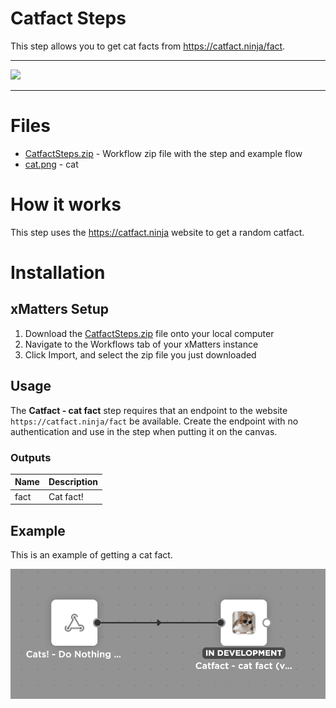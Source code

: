# Catfact Steps

This step allows you to get cat facts from https://catfact.ninja/fact.

---------

<kbd>
<a href="https://support.xmatters.com/hc/en-us/community/topics">
   <img src="https://github.com/xmatters/xMatters-Labs/raw/master/media/disclaimer.png">
</a>
</kbd>

---------

# Files

* [CatfactSteps.zip](CatfactSteps.zip) - Workflow zip file with the step and example flow
* [cat.png](/cat.png) - cat

# How it works
This step uses the https://catfact.ninja website to get a random catfact.


# Installation

## xMatters Setup
1. Download the [CatfactSteps.zip](CatfactSteps.zip) file onto your local computer
2. Navigate to the Workflows tab of your xMatters instance
3. Click Import, and select the zip file you just downloaded


## Usage
The **Catfact - cat fact** step requires that an endpoint to the website `https://catfact.ninja/fact` be available. Create the endpoint with no authentication and use in the step when putting it on the canvas.

### Outputs

| Name | Description |
| ---- | ----------  |
| fact | Cat fact! |


## Example
This is an example of getting a cat fact.

<kbd>
	<img src="/media/ExampleFlow.png">
</kbd>

